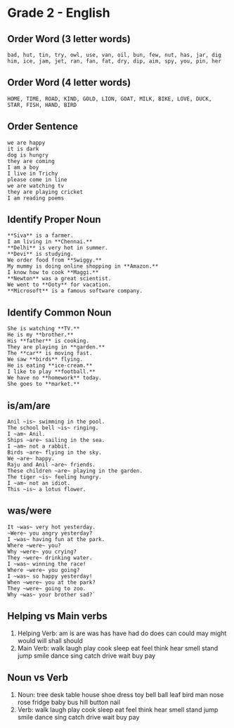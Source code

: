# Grade 2 - English

## Order Word (3 letter words)

```
bad, hut, tin, try, owl, use, van, oil, bun, few, nut, has, jar, dig
him, ice, jam, jet, ran, fan, fat, dry, dip, aim, spy, you, pin, her
```

## Order Word (4 letter words)

```
HOME, TIME, ROAD, KIND, GOLD, LION, GOAT, MILK, BIKE, LOVE, DUCK, STAR, FISH, HAND, BIRD
```

## Order Sentence

```
we are happy
it is dark
dog is hungry
they are coming
I am a boy
I live in Trichy
please come in line
we are watching tv
they are playing cricket
I am reading poems
```

## Identify Proper Noun

```
**Siva** is a farmer.
I am living in **Chennai.**
**Delhi** is very hot in summer.
**Devi** is studying.
We order food from **Swiggy.**
My mummy is doing online shopping in **Amazon.**
I know how to cook **Maggi.**
**Newton** was a great scientist.
We went to **Ooty** for vacation.
**Microsoft** is a famous software company.

```

## Identify Common Noun

```
She is watching **TV.**
He is my **brother.**
His **father** is cooking.
They are playing in **garden.**
The **car** is moving fast.
We saw **birds** flying.
He is eating **ice-cream.**
I like to play **football.**
We have no **homework** today.
She goes to **market.**
```

## is/am/are

```
Anil ~is~ swimming in the pool.
The school bell ~is~ ringing.
I ~am~ Anil.
Ships ~are~ sailing in the sea.
I ~am~ not a rabbit.
Birds ~are~ flying in the sky.
We ~are~ happy.
Raju and Anil ~are~ friends.
These children ~are~ playing in the garden.
The tiger ~is~ feeling hungry.
I ~am~ not an idiot.
This ~is~ a lotus flower.
```

## was/were

```
It ~was~ very hot yesterday.
~Were~ you angry yesterday?
I ~was~ having fun at the park.
Where ~were~ you?
Why ~were~ you crying?
They ~were~ drinking water.
I ~was~ winning the race!
Where ~were~ you going?
I ~was~ so happy yesterday!
When ~were~ you at the park?
They ~were~ going to zoo.
Why ~was~ your brother sad?`
```

## Helping vs Main verbs

1. Helping Verb: am is are was has have had do does can could may might would will shall should
2. Main Verb: walk laugh play cook sleep eat feel think hear smell stand jump smile dance sing catch drive wait buy pay

## Noun vs Verb

1. Noun: tree desk table house shoe dress toy bell ball leaf bird man nose rose fridge baby bus hill button nail
2. Verb: walk laugh play cook sleep eat feel think hear smell stand jump smile dance sing catch drive wait buy pay
